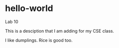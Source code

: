 # hello-world
Lab 10

This is a desciption that I am adding for my CSE class. 

I like dumplings. Rice is good too.
